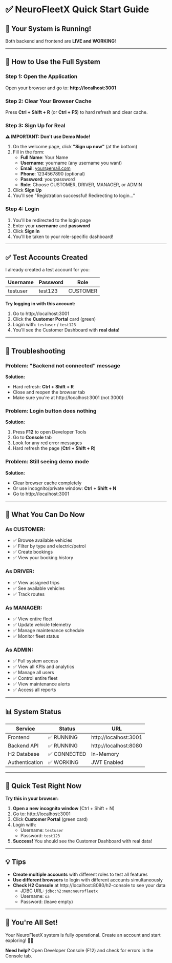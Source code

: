 # ✅ NeuroFleetX Quick Start Guide

## 🎉 Your System is Running!

Both backend and frontend are **LIVE and WORKING**!

---

## 🔧 How to Use the Full System

### Step 1: Open the Application
Open your browser and go to: **http://localhost:3001**

### Step 2: Clear Your Browser Cache
Press **Ctrl + Shift + R** (or **Ctrl + F5**) to hard refresh and clear cache.

### Step 3: Sign Up for Real

**⚠️ IMPORTANT: Don't use Demo Mode!**

1. On the welcome page, click **"Sign up now"** (at the bottom)
2. Fill in the form:
   - **Full Name**: Your Name
   - **Username**: yourname (any username you want)
   - **Email**: your@email.com
   - **Phone**: 1234567890 (optional)
   - **Password**: yourpassword
   - **Role**: Choose CUSTOMER, DRIVER, MANAGER, or ADMIN
3. Click **Sign Up**
4. You'll see "Registration successful! Redirecting to login..."

### Step 4: Login
1. You'll be redirected to the login page
2. Enter your **username** and **password**
3. Click **Sign In**
4. You'll be taken to your role-specific dashboard!

---

## ✅ Test Accounts Created

I already created a test account for you:

| Username | Password | Role |
|----------|----------|------|
| testuser | test123 | CUSTOMER |

**Try logging in with this account:**
1. Go to http://localhost:3001
2. Click the **Customer Portal** card (green)
3. Login with: `testuser` / `test123`
4. You'll see the Customer Dashboard with **real data**!

---

## 🐛 Troubleshooting

### Problem: "Backend not connected" message
**Solution:** 
- Hard refresh: **Ctrl + Shift + R**
- Close and reopen the browser tab
- Make sure you're at http://localhost:3001 (not 3000)

### Problem: Login button does nothing
**Solution:**
1. Press **F12** to open Developer Tools
2. Go to **Console** tab
3. Look for any red error messages
4. Hard refresh the page (**Ctrl + Shift + R**)

### Problem: Still seeing demo mode
**Solution:**
- Clear browser cache completely
- Or use incognito/private window: **Ctrl + Shift + N**
- Go to http://localhost:3001

---

## 🎯 What You Can Do Now

### As CUSTOMER:
- ✅ Browse available vehicles
- ✅ Filter by type and electric/petrol
- ✅ Create bookings
- ✅ View your booking history

### As DRIVER:
- ✅ View assigned trips
- ✅ See available vehicles
- ✅ Track routes

### As MANAGER:
- ✅ View entire fleet
- ✅ Update vehicle telemetry
- ✅ Manage maintenance schedule
- ✅ Monitor fleet status

### As ADMIN:
- ✅ Full system access
- ✅ View all KPIs and analytics
- ✅ Manage all users
- ✅ Control entire fleet
- ✅ View maintenance alerts
- ✅ Access all reports

---

## 📊 System Status

| Service | Status | URL |
|---------|--------|-----|
| Frontend | ✅ RUNNING | http://localhost:3001 |
| Backend API | ✅ RUNNING | http://localhost:8080 |
| H2 Database | ✅ CONNECTED | In-Memory |
| Authentication | ✅ WORKING | JWT Enabled |

---

## 🚀 Quick Test Right Now

**Try this in your browser:**

1. **Open a new incognito window** (Ctrl + Shift + N)
2. Go to: http://localhost:3001
3. Click **Customer Portal** (green card)
4. Login with:
   - Username: `testuser`
   - Password: `test123`
5. **Success!** You should see the Customer Dashboard with real data!

---

## 💡 Tips

- **Create multiple accounts** with different roles to test all features
- **Use different browsers** to login with different accounts simultaneously
- **Check H2 Console** at http://localhost:8080/h2-console to see your data
  - JDBC URL: `jdbc:h2:mem:neurofleetx`
  - Username: `sa`
  - Password: (leave empty)

---

## 🎉 You're All Set!

Your NeuroFleetX system is fully operational. Create an account and start exploring! 🚗✨

**Need help?** Open Developer Console (F12) and check for errors in the Console tab.

